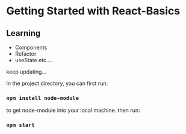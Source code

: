 # Getting Started with React-Basics

## Learning

- Components
- Refactor
- useState
etc....

keep updating...

In the project directory, you can first run:

### `npm install node-module`

to get node-module into your local machine. then run:

### `npm start`
